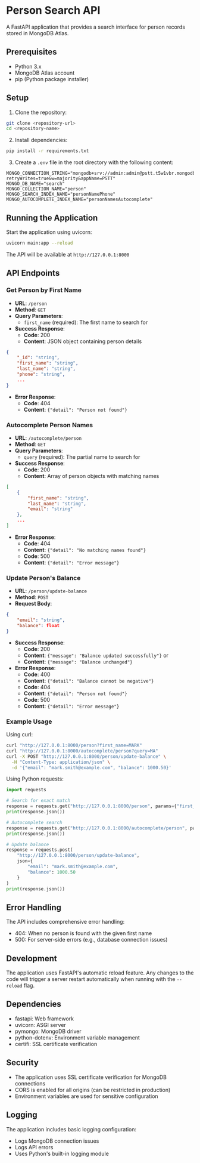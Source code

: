 # Person Search API

A FastAPI application that provides a search interface for person records stored in MongoDB Atlas.

## Prerequisites

- Python 3.x
- MongoDB Atlas account
- pip (Python package installer)

## Setup

1. Clone the repository:
```bash
git clone <repository-url>
cd <repository-name>
```

2. Install dependencies:
```bash
pip install -r requirements.txt
```

3. Create a `.env` file in the root directory with the following content:
```env
MONGO_CONNECTION_STRING="mongodb+srv://admin:admin@pstt.t5w1vbr.mongodb.net/?retryWrites=true&w=majority&appName=PSTT"
MONGO_DB_NAME="search"
MONGO_COLLECTION_NAME="person"
MONGO_SEARCH_INDEX_NAME="personNamePhone"
MONGO_AUTOCOMPLETE_INDEX_NAME="personNamesAutocomplete"
```

## Running the Application

Start the application using uvicorn:
```bash
uvicorn main:app --reload
```

The API will be available at `http://127.0.0.1:8000`

## API Endpoints

### Get Person by First Name
- **URL**: `/person`
- **Method**: `GET`
- **Query Parameters**: 
  - `first_name` (required): The first name to search for
- **Success Response**:
  - **Code**: 200
  - **Content**: JSON object containing person details
```json
{
    "_id": "string",
    "first_name": "string",
    "last_name": "string",
    "phone": "string",
    ...
}
```
- **Error Response**:
  - **Code**: 404
  - **Content**: `{"detail": "Person not found"}`

### Autocomplete Person Names
- **URL**: `/autocomplete/person`
- **Method**: `GET`
- **Query Parameters**: 
  - `query` (required): The partial name to search for
- **Success Response**:
  - **Code**: 200
  - **Content**: Array of person objects with matching names
```json
[
    {
        "first_name": "string",
        "last_name": "string",
        "email": "string"
    },
    ...
]
```
- **Error Response**:
  - **Code**: 404
  - **Content**: `{"detail": "No matching names found"}`
  - **Code**: 500
  - **Content**: `{"detail": "Error message"}`

### Update Person's Balance
- **URL**: `/person/update-balance`
- **Method**: `POST`
- **Request Body**:
```json
{
    "email": "string",
    "balance": float
}
```
- **Success Response**:
  - **Code**: 200
  - **Content**: `{"message": "Balance updated successfully"}`
  or
  - **Content**: `{"message": "Balance unchanged"}`
- **Error Response**:
  - **Code**: 400
  - **Content**: `{"detail": "Balance cannot be negative"}`
  - **Code**: 404
  - **Content**: `{"detail": "Person not found"}`
  - **Code**: 500
  - **Content**: `{"detail": "Error message"}`

### Example Usage

Using curl:
```bash
curl "http://127.0.0.1:8000/person?first_name=MARK"
curl "http://127.0.0.1:8000/autocomplete/person?query=MA"
curl -X POST "http://127.0.0.1:8000/person/update-balance" \
  -H "Content-Type: application/json" \
  -d '{"email": "mark.smith@example.com", "balance": 1000.50}'
```

Using Python requests:
```python
import requests

# Search for exact match
response = requests.get("http://127.0.0.1:8000/person", params={"first_name": "MARK"})
print(response.json())

# Autocomplete search
response = requests.get("http://127.0.0.1:8000/autocomplete/person", params={"query": "MA"})
print(response.json())

# Update balance
response = requests.post(
    "http://127.0.0.1:8000/person/update-balance",
    json={
        "email": "mark.smith@example.com",
        "balance": 1000.50
    }
)
print(response.json())
```

## Error Handling

The API includes comprehensive error handling:
- 404: When no person is found with the given first name
- 500: For server-side errors (e.g., database connection issues)

## Development

The application uses FastAPI's automatic reload feature. Any changes to the code will trigger a server restart automatically when running with the `--reload` flag.

## Dependencies

- fastapi: Web framework
- uvicorn: ASGI server
- pymongo: MongoDB driver
- python-dotenv: Environment variable management
- certifi: SSL certificate verification

## Security

- The application uses SSL certificate verification for MongoDB connections
- CORS is enabled for all origins (can be restricted in production)
- Environment variables are used for sensitive configuration

## Logging

The application includes basic logging configuration:
- Logs MongoDB connection issues
- Logs API errors
- Uses Python's built-in logging module 